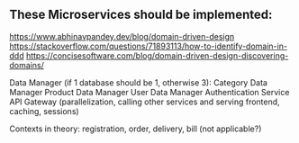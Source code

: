 ## These Microservices should be implemented: 
https://www.abhinavpandey.dev/blog/domain-driven-design
https://stackoverflow.com/questions/71893113/how-to-identify-domain-in-ddd
https://concisesoftware.com/blog/domain-driven-design-discovering-domains/

Data Manager (if 1 database should be 1, otherwise 3):
    Category Data Manager
    Product Data Manager
    User Data Manager
Authentication Service
API Gateway (parallelization, calling other services and serving frontend, caching, sessions)


Contexts in theory: registration, order, delivery, bill (not applicable?)